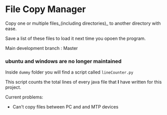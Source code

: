 # File Copy Manager
Copy one or multiple files_(including directories)_ to another directory with ease.

Save a list of these files to load it next time you opoen the program.

Main development branch : Master

### ubuntu and windows are no longer maintained

Inside <code>dummy</code> folder you will find a script called <code>lineCounter.py</code>

This script counts the total lines of every java file that <strong>I</strong> have written for this project.

Current problems:
* Can't copy files between PC and and MTP devices
